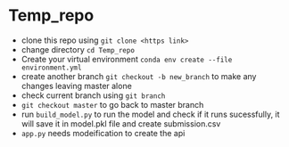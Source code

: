 # Temp_repo
- clone this repo using `git clone <https link>`
- change directory `cd Temp_repo`
- Create your virtual environment `conda env create --file environment.yml`
- create another branch `git checkout -b new_branch` to make any changes leaving master alone
- check current branch using `git branch`
- `git checkout master` to go back to master branch
- run `build_model.py` to run the model and check if it runs sucessfully,  it will save it in model.pkl file and create submission.csv
- `app.py` needs modeification to create the api
